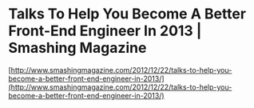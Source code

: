 <!--
id: 38685746830
link: http://tumblr.atmos.org/post/38685746830/talks-to-help-you-become-a-better-front-end-engineer-in
slug: talks-to-help-you-become-a-better-front-end-engineer-in
date: Sun Dec 23 2012 20:05:32 GMT-0800 (PST)
publish: 2012-12-023
tags: 
title: Talks To Help You Become A Better Front-End Engineer In 2013 | Smashing Magazine
-->


Talks To Help You Become A Better Front-End Engineer In 2013 | Smashing Magazine
================================================================================

[http://www.smashingmagazine.com/2012/12/22/talks-to-help-you-become-a-better-front-end-engineer-in-2013/](http://www.smashingmagazine.com/2012/12/22/talks-to-help-you-become-a-better-front-end-engineer-in-2013/)

